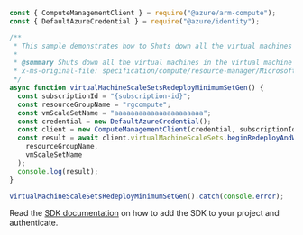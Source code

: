 ```javascript
const { ComputeManagementClient } = require("@azure/arm-compute");
const { DefaultAzureCredential } = require("@azure/identity");

/**
 * This sample demonstrates how to Shuts down all the virtual machines in the virtual machine scale set, moves them to a new node, and powers them back on.
 *
 * @summary Shuts down all the virtual machines in the virtual machine scale set, moves them to a new node, and powers them back on.
 * x-ms-original-file: specification/compute/resource-manager/Microsoft.Compute/stable/2021-11-01/examples/compute/VirtualMachineScaleSets_Redeploy_MinimumSet_Gen.json
 */
async function virtualMachineScaleSetsRedeployMinimumSetGen() {
  const subscriptionId = "{subscription-id}";
  const resourceGroupName = "rgcompute";
  const vmScaleSetName = "aaaaaaaaaaaaaaaaaaaaaa";
  const credential = new DefaultAzureCredential();
  const client = new ComputeManagementClient(credential, subscriptionId);
  const result = await client.virtualMachineScaleSets.beginRedeployAndWait(
    resourceGroupName,
    vmScaleSetName
  );
  console.log(result);
}

virtualMachineScaleSetsRedeployMinimumSetGen().catch(console.error);
```

Read the [SDK documentation](https://github.com/Azure/azure-sdk-for-js/blob/%40azure%2Farm-compute_17.3.1/sdk/compute/arm-compute/README.md) on how to add the SDK to your project and authenticate.
